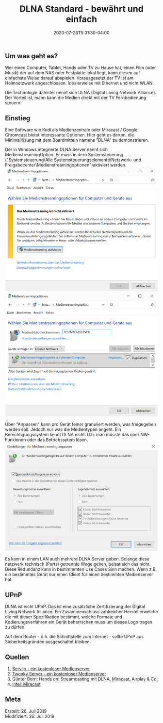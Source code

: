 ﻿---
title: "DLNA Standard - bewährt und einfach"
date: 2020-07-26T5:31:30-04:00
categories:
  - netzwerk
tags:
  - multimedia
---

## Um was geht es?

Wer einen Computer, Tablet, Handy oder TV zu Hause hat, einen Film (oder Musik) der auf dem NAS oder Festplatte lokal liegt, kann diesen auf einfachste Weise darauf abspielen. Vorausgesetzt der TV ist am Heimnetzwerk angeschlossen. Idealerweise mit Ethernet und nicht WLAN.  

Die Technologie dahinter nennt sich DLNA (Digital Living Network Alliance). Der Vorteil ist, mann kann die Medien direkt mit der TV Fernbedienung steuern.

## Einstieg    

Eine Software wie Kodi als Medienzentrale oder Miracast / Google Chromcast bietet interessante Optionen. Hier geht es darum, die Minimallösung mit dem Boardmitteln namens "DLNA" zu demonstrieren.  

Der in Windows integrierte DLNA Server nennt sich MedienstreamingOption. Er muss in dern Systemsteuerung ("Systemsteuerung\Alle Systemsteuerungselemente\Netzwerk- und Freigabecenter\Medienstreamingoptionen")aktiviert werden.  
![Win-DLNA Server](../image/dlna-1.png)   
![Win-DLNA Server](../image/dlna-2.png)  

Über "Anpassen" kann pro Gerät feiner granuliert werden, was freigegeben werden soll. Jedoch nur was die Medientypen angeht. Ein Berechtigungssystem kennt DLNA nicht. D.h. man müsste das über NW-Funkionen oder das Betriebssytem lösen.   
![Win-DLNA Server](../image/dlna-3.png)  

Es kann in einem LAN auch mehrere DLNA Server geben. Solange diese netzwerk technisch (Ports) getrennte Wege gehen, beisst sich das nicht. Diese Redundanz kann in bestimmmten Use Cases Sinn machen. Wenn z.B. ein bestimmtes Gerät nur einen Client für einen bestimmten Medienserver hat.  



## UPnP  

DLNA ist nicht UPnP. Das ist eine zusätzliche Zertifizierung der Digital Living Network Alliance. Ein Zusammenschluss zahlreicher Herstellerwelche die mit dieser Spezifikation bestimmt, welche Formate und Kodierungsverfahren ein Gerät beherrschen muss um dieses Logo tragen zu dürfen.

Auf dem Router - d.h. die Schnittstelle zum Internet - sollte UPnP aus Sicherheitsgründen ausgeschaltet bleiben.

## Quellen  

1. [Serviio - ein kostenloser Medienserver](https://serviio.org/)  
2. [Twonky Server - ein kostenloser Medienserver](https://twonky.com/)
3. [Günter Born: Hands on: Streamcasting mit DLNA, Miracast, Airplay & Co.](https://www.borncity.com/blog/2013/11/10/hands-on-streamcasting-mit-dlna-miracast-airplay-co/)   
4. [Intel: Miracast](https://www.intel.de/content/www/de/de/support/articles/000005492/graphics.html)  


## Meta

Erstellt:		26. Juli 2019  
Modifiziert:	26. Juli 2019
